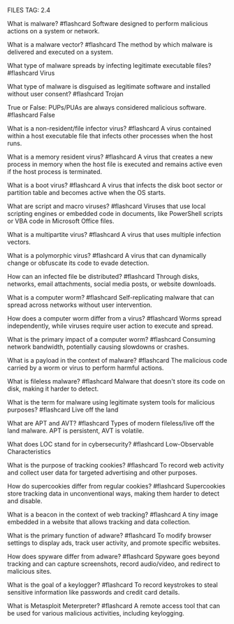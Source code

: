 FILES TAG: 2.4

What is malware? #flashcard
Software designed to perform malicious actions on a system or network.
<!--ID: 1722783907392-->


What is a malware vector? #flashcard
The method by which malware is delivered and executed on a system.
<!--ID: 1722783907401-->


What type of malware spreads by infecting legitimate executable files? #flashcard
Virus
<!--ID: 1722783907407-->


What type of malware is disguised as legitimate software and installed without user consent? #flashcard
Trojan
<!--ID: 1722783907415-->


True or False: PUPs/PUAs are always considered malicious software. #flashcard
False
<!--ID: 1722783907423-->

What is a non-resident/file infector virus? #flashcard
A virus contained within a host executable file that infects other processes when the host runs.
<!--ID: 1722784183940-->


What is a memory resident virus? #flashcard
A virus that creates a new process in memory when the host file is executed and remains active even if the host process is terminated.
<!--ID: 1722784183950-->


What is a boot virus? #flashcard
A virus that infects the disk boot sector or partition table and becomes active when the OS starts.
<!--ID: 1722784183957-->


What are script and macro viruses? #flashcard
Viruses that use local scripting engines or embedded code in documents, like PowerShell scripts or VBA code in Microsoft Office files.
<!--ID: 1722784183964-->


What is a multipartite virus? #flashcard
A virus that uses multiple infection vectors.
<!--ID: 1722784183970-->


What is a polymorphic virus? #flashcard
A virus that can dynamically change or obfuscate its code to evade detection.
<!--ID: 1722784183977-->


How can an infected file be distributed? #flashcard
Through disks, networks, email attachments, social media posts, or website downloads.
<!--ID: 1722784183983-->

What is a computer worm? #flashcard
Self-replicating malware that can spread across networks without user intervention.
<!--ID: 1722784360759-->


How does a computer worm differ from a virus? #flashcard
Worms spread independently, while viruses require user action to execute and spread.
<!--ID: 1722784360761-->


What is the primary impact of a computer worm? #flashcard
Consuming network bandwidth, potentially causing slowdowns or crashes.
<!--ID: 1722784360763-->


What is a payload in the context of malware? #flashcard
The malicious code carried by a worm or virus to perform harmful actions.
<!--ID: 1722784360764-->


What is fileless malware? #flashcard
Malware that doesn't store its code on disk, making it harder to detect.
<!--ID: 1722784360765-->


What is the term for malware using legitimate system tools for malicious purposes? #flashcard
Live off the land
<!--ID: 1722784360767-->


What are APT and AVT? #flashcard
Types of modern fileless/live off the land malware. APT is persistent, AVT is volatile.
<!--ID: 1722784360768-->


What does LOC stand for in cybersecurity? #flashcard
Low-Observable Characteristics
<!--ID: 1722784360770-->

What is the purpose of tracking cookies? #flashcard
To record web activity and collect user data for targeted advertising and other purposes.
<!--ID: 1722784565563-->


How do supercookies differ from regular cookies? #flashcard
Supercookies store tracking data in unconventional ways, making them harder to detect and disable.
<!--ID: 1722784565566-->


What is a beacon in the context of web tracking? #flashcard
A tiny image embedded in a website that allows tracking and data collection.
<!--ID: 1722784565568-->


What is the primary function of adware? #flashcard
To modify browser settings to display ads, track user activity, and promote specific websites.
<!--ID: 1722784565570-->


How does spyware differ from adware? #flashcard
Spyware goes beyond tracking and can capture screenshots, record audio/video, and redirect to malicious sites.
<!--ID: 1722784565572-->


What is the goal of a keylogger? #flashcard
To record keystrokes to steal sensitive information like passwords and credit card details.
<!--ID: 1722784565574-->


What is Metasploit Meterpreter? #flashcard
A remote access tool that can be used for various malicious activities, including keylogging.
<!--ID: 1722784565575-->
